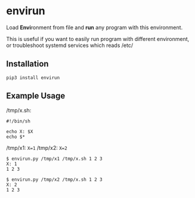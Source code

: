 # envirun

Load **Envi**ronment from file and **run** any program with this environment.

This is useful if you want to easily run program with different environment, or troubleshoot systemd services which reads /etc/

## Installation
~~~shell
pip3 install envirun
~~~

## Example Usage
/tmp/x.sh:
~~~shell
#!/bin/sh

echo X: $X
echo $*
~~~

/tmp/x1: `X=1`
/tmp/x2: `X=2`

~~~shell
$ envirun.py /tmp/x1 /tmp/x.sh 1 2 3
X: 1
1 2 3

$ envirun.py /tmp/x2 /tmp/x.sh 1 2 3
X: 2
1 2 3
~~~

